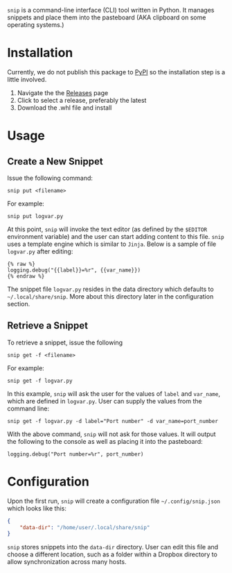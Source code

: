 `snip` is a command-line interface (CLI) tool written in Python. It
manages snippets and place them into the pasteboard (AKA clipboard on
some operating systems.)

# Installation

Currently, we do not publish this package to [PyPI] so the installation
step is a little involved.

1. Navigate the the [Releases] page
2. Click to select a release, preferably the latest
3. Download the .whl file and install

# Usage

## Create a New Snippet

Issue the following command:

    snip put <filename>

For example:

    snip put logvar.py

At this point, `snip` will invoke the text editor (as defined by the
`$EDITOR` environment variable) and the user can start adding content
to this file. `snip` uses a template engine which is similar to
`Jinja`. Below is a sample of file `logvar.py` after editing:

    {% raw %}
    logging.debug("{{label}}=%r", {{var_name}})
    {% endraw %}

The snippet file `logvar.py` resides in the data directory which
defaults to `~/.local/share/snip`. More about this directory later in
the configuration section.

## Retrieve a Snippet

To retrieve a snippet, issue the following

    snip get -f <filename>

For example:

    snip get -f logvar.py

In this example, `snip` will ask the user for the values of `label` and
`var_name`, which are defined in `logvar.py`. User can supply the values
from the command line:

    
    snip get -f logvar.py -d label="Port number" -d var_name=port_number

With the above command, `snip` will not ask for those values. It will
output the following to the console as well as placing it into the
pasteboard:

    logging.debug("Port number=%r", port_number)

# Configuration

Upon the first run, `snip` will create a configuration file
`~/.config/snip.json` which looks like this:

```json
{
    "data-dir": "/home/user/.local/share/snip"
}
```

`snip` stores snippets into the `data-dir` directory. User can edit this
file and choose a different location, such as a folder within a Dropbox
directory to allow synchronization across many hosts.


[PyPI]: https://pypi.org/
[Releases]: https://github.com/htv2012/snip/releases

